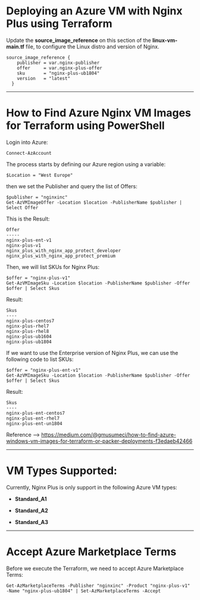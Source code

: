 # Deploying an Azure VM with Nginx Plus using Terraform

Update the **source_image_reference** on this section of the **linux-vm-main.tf** file, to configure the Linux distro and version of Nginx.

```
source_image_reference {
    publisher = var.nginx-publisher
    offer     = var.nginx-plus-offer
    sku       = "nginx-plus-ub1804"
    version   = "latest"
  }
```

---

# How to Find Azure Nginx VM Images for Terraform using PowerShell

Login into Azure: 

```
Connect-AzAccount
```

The process starts by defining our Azure region using a variable:

```
$Location = "West Europe"
```

then we set the Publisher and query the list of Offers:

```
$publisher = "nginxinc"
Get-AzVMImageOffer -Location $location -PublisherName $publisher | Select Offer
```

This is the Result:

```
Offer
-----
nginx-plus-ent-v1
nginx-plus-v1
nginx_plus_with_nginx_app_protect_developer
nginx_plus_with_nginx_app_protect_premium
```

Then, we will list SKUs for Nginx Plus:

```
$offer = "nginx-plus-v1"
Get-AzVMImageSku -Location $location -PublisherName $publisher -Offer $offer | Select Skus
```

Result:

```
Skus
----
nginx-plus-centos7
nginx-plus-rhel7
nginx-plus-rhel8
nginx-plus-ub1604
nginx-plus-ub1804
```

If we want to use the Enterprise version of Nginx Plus, we can use the following code to list SKUs:

```
$offer = "nginx-plus-ent-v1"
Get-AzVMImageSku -Location $location -PublisherName $publisher -Offer $offer | Select Skus
```

Result:

```
Skus
----
nginx-plus-ent-centos7
nginx-plus-ent-rhel7
nginx-plus-ent-un1804
```

Reference --> https://medium.com/@gmusumeci/how-to-find-azure-windows-vm-images-for-terraform-or-packer-deployments-f3edaeb42466 

---

# VM Types Supported:

Currently, Nginx Plus is only support in the following Azure VM types: 

* **Standard_A1**

* **Standard_A2**

* **Standard_A3**

---

# Accept Azure Marketplace Terms

Before we execute the Terraform, we need to accept Azure Marketplace Terms:

```
Get-AzMarketplaceTerms -Publisher "nginxinc" -Product "nginx-plus-v1" -Name "nginx-plus-ub1804" | Set-AzMarketplaceTerms -Accept
```
